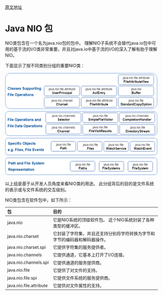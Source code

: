 [原文地址](https://www.javatpoint.com/java-nio-package)
# Java NIO 包
NIO类包含在一个名为java.nio包的包中。 理解NIO子系统不会替代java.io包中可用的基于流的I/O类非常重要，并且对java.io中基于流的I/O的深入了解有助于理解NIO。

下面显示了按不同类别分组的重要NIO类：

![nio-tutorial5.png](nio-tutorial5.png)

以上组是基于从开发人员角度来看NIO类的用途。 此分组背后的目的是文件系统的表示或与文件系统的交互级别。

NIO类包含在软件包中，如下所示：

| 包 | 目的     |
| :------------- | :------------- |
| java.nio | 它是NIO系统的顶级软件包。 这个NIO系统封装了各种类型的缓冲区。|
| java.nio.charset | 它封装了字符集，并且还支持分别将字符转换为字节和字节的编码器和解码器操作。|
| java.nio.charset.spi | 它提供字符集的服务提供者。      |
| java.nio.channels | 它提供通道，它基本上打开了I/O连接。 |
| java.nio.channels.spi |它提供通道的服务提供商。|
| java.nio.file |它提供了对文件的支持。|
| java.nio.file.spi | 它提供文件系统的服务提供商。|
| java.nio.file.attribute | 它提供对文件属性的支持。|
